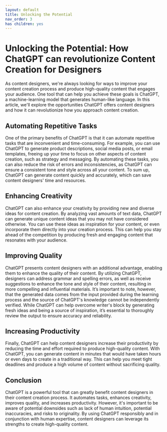 ```yaml
---
layout: default
title: Unlocking the Potential
nav_order: 3
has children: yes
---
```


# Unlocking the Potential: How ChatGPT can revolutionize Content Creation for Designers

As content designers, we're always looking for ways to improve your content creation process and produce high-quality content that engages your audience. One tool that can help you achieve these goals is ChatGPT, a machine-learning model that generates human-like language. In this article, we'll explore the opportunities ChatGPT offers content designers and how it can revolutionize how you approach content creation.

## Automating Repetitive Tasks

One of the primary benefits of ChatGPT is that it can automate repetitive tasks that are inconvenient and time-consuming. For example, you can use ChatGPT to generate product descriptions, social media posts, or email templates, freeing up your time to focus on other aspects of content creation, such as strategy and messaging. By automating these tasks, you can also reduce the risk of errors and inconsistencies, as ChatGPT can ensure a consistent tone and style across all your content. To sum up, ChatGPT can generate content quickly and accurately, which can save content designers' time and resources.

## Enhancing Creativity

ChatGPT can also enhance your creativity by providing new and diverse ideas for content creation. By analyzing vast amounts of text data, ChatGPT can generate unique content ideas that you may not have considered otherwise. You can use these ideas as inspiration for your content, or even incorporate them directly into your creation process. This can help you stay ahead of the competition by producing fresh and engaging content that resonates with your audience.

## Improving Quality

ChatGPT presents content designers with an additional advantage, enabling them to enhance the quality of their content. By utilizing ChatGPT, designers can address grammar and spelling errors, as well as receive suggestions to enhance the tone and style of their content, resulting in more compelling and influential materials. It’s important to note, however, that the generated data comes from the input provided during the learning process and the source of ChatGPT's knowledge cannot be independently verified. While ChatGPT can help overcome writer's block by generating fresh ideas and being a source of inspiration, it’s essential to thoroughly review the output to ensure accuracy and reliability.

## Increasing Productivity

Finally, ChatGPT can help content designers increase their productivity by reducing the time and effort required to produce high-quality content. With ChatGPT, you can generate content in minutes that would have taken hours or even days to create in a traditional way. This can help you meet tight deadlines and produce a high volume of content without sacrificing quality.

## Conclusion

ChatGPT is a powerful tool that can greatly benefit content designers in their content creation process. It automates tasks, enhances creativity, improves quality, and increases productivity. However, it's important to be aware of potential downsides such as lack of human intuition, potential inaccuracies, and risks to originality. By using ChatGPT responsibly and in conjunction with human expertise, content designers can leverage its strengths to create high-quality content.

